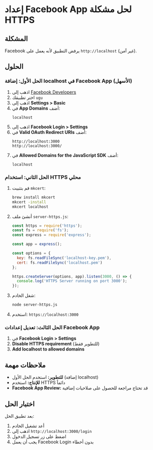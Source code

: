 # إعداد Facebook App لحل مشكلة HTTPS

## المشكلة
Facebook يرفض التطبيق لأنه يعمل على `http://localhost` (غير آمن).

## الحلول

### الحل الأول: إضافة localhost في Facebook App (الأسهل)

1. اذهب إلى [Facebook Developers](https://developers.facebook.com/)
2. اختر تطبيقك `ugu`
3. اذهب إلى **Settings > Basic**
4. في **App Domains** أضف:
   ```
   localhost
   ```
5. اذهب إلى **Facebook Login > Settings**
6. في **Valid OAuth Redirect URIs** أضف:
   ```
   http://localhost:3000
   http://localhost:3000/
   ```
7. في **Allowed Domains for the JavaScript SDK** أضف:
   ```
   localhost
   ```

### الحل الثاني: استخدام HTTPS محلي

1. قم بتثبيت `mkcert`:
   ```bash
   brew install mkcert
   mkcert -install
   mkcert localhost
   ```

2. أنشئ ملف `server-https.js`:
   ```javascript
   const https = require('https');
   const fs = require('fs');
   const express = require('express');
   
   const app = express();
   
   const options = {
     key: fs.readFileSync('localhost-key.pem'),
     cert: fs.readFileSync('localhost.pem')
   };
   
   https.createServer(options, app).listen(3000, () => {
     console.log('HTTPS Server running on port 3000');
   });
   ```

3. شغل الخادم:
   ```bash
   node server-https.js
   ```

4. استخدم: `https://localhost:3000`

### الحل الثالث: تعديل إعدادات Facebook App

1. في **Facebook Login > Settings**
2. **Disable HTTPS requirement** (للتطوير فقط)
3. **Add localhost to allowed domains**

## ملاحظات مهمة

- **للتطوير:** استخدم الحل الأول (إضافة localhost)
- **للإنتاج:** استخدم HTTPS دائماً
- **Facebook App Review:** قد تحتاج مراجعة للحصول على صلاحيات إضافية

## اختبار الحل

بعد تطبيق الحل:
1. أعد تشغيل الخادم
2. اذهب إلى `http://localhost:3000/login`
3. اضغط على زر تسجيل الدخول
4. يجب أن يعمل Facebook Login بدون أخطاء
